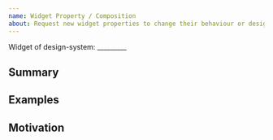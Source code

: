 ```yaml
---
name: Widget Property / Composition
about: Request new widget properties to change their behaviour or design
---
```


<!-- 
    Add a general summary in the title above
    
    Please search the [issues](https://github.com/ui-schema/ui-schema/issues) of this repository and only open a new one if you believe that this is not a duplicate.
     
     Selected checkbox is [X]
-->

Widget of design-system: _________

## Summary

<!-- Describe how it should work. -->

## Examples

## Motivation
